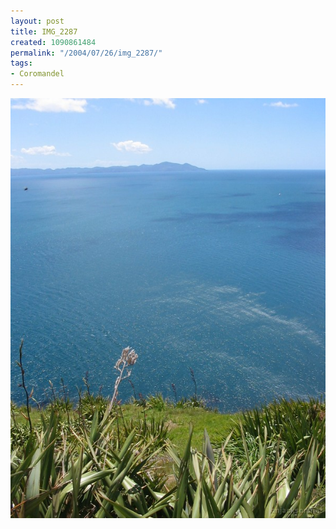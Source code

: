 ```yaml
---
layout: post
title: IMG_2287
created: 1090861484
permalink: "/2004/07/26/img_2287/"
tags:
- Coromandel
---
```


<img src="/image/images/img_2287-762.jpg"/>

